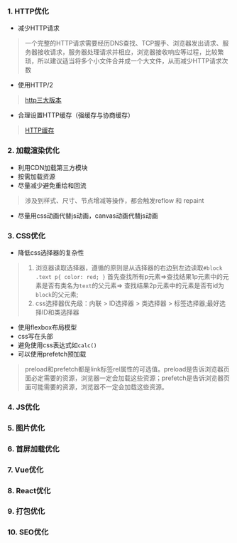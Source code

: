 ### 1. HTTP优化
- 减少HTTP请求
> 一个完整的HTTP请求需要经历DNS查找、TCP握手、浏览器发出请求、服务器接收请求，服务器处理请求并相应，浏览器接收响应等过程，比较繁琐，所以建议适当将多个小文件合并成一个大文件，从而减少HTTP请求次数
- 使用HTTP/2
> [http三大版本](https://juejin.cn/post/6943409589568143390)
- 合理设置HTTP缓存（强缓存与协商缓存）
> [HTTP缓存](https://juejin.cn/post/6943864220689629198)
### 2. 加载渲染优化
- 利用CDN加载第三方模块
- 按需加载资源
- 尽量减少避免重绘和回流
> 涉及到样式、尺寸、节点增减等操作，都会触发reflow 和 repaint
- 尽量用css动画代替js动画，canvas动画代替js动画
### 3. CSS优化
- 降低css选择器的复杂性
> 1. 浏览器读取选择器，遵循的原则是从选择器的右边到左边读取`#block .text p{ color: red; }` 首先查找所有p元素=>查找结果1p元素中的元素是否有类名为`text`的父元素=> 查找结果2p元素中的元素是否有id为`block`的父元素;
> 2. css选择器优先级：内联 > ID选择器 > 类选择器 > 标签选择器;最好选择ID和类选择器
- 使用flexbox布局模型
- css写在头部
- 避免使用css表达式如`calc()`
- 可以使用prefetch预加载
> preload和prefetch都是link标签rel属性的可选值。preload是告诉浏览器页面必定需要的资源，浏览器一定会加载这些资源；prefetch是告诉浏览器页面可能需要的资源，浏览器不一定会加载这些资源。
### 4. JS优化
### 5. 图片优化
### 6. 首屏加载优化
### 7. Vue优化
### 8. React优化
### 9. 打包优化
### 10. SEO优化